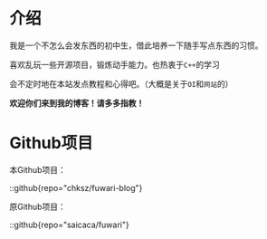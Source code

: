 # 介绍

我是一个不怎么会发东西的初中生，借此培养一下随手写点东西的习惯。

喜欢乱玩一些开源项目，锻炼动手能力。也热衷于`C++`的学习

会不定时地在本站发点教程和心得吧。（大概是关于`OI`和`网站`的）

**欢迎你们来到我的博客！请多多指教！**

# Github项目

本Github项目：

::github{repo="chksz/fuwari-blog"}

原Github项目：

::github{repo="saicaca/fuwari"}